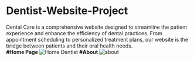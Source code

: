 # Dentist-Website-Project
Dental Care is a comprehensive website designed to streamline the patient experience and enhance the efficiency of dental practices. From appointment scheduling to personalized treatment plans, our website is the bridge between patients and their oral health needs. <br>
<strong> #Home Page </strong>
![Home Dentist](https://github.com/Sanket-825/Dentist-Website-Project/assets/123058949/092b276b-1e41-4dbf-aabd-e382b88628a7)
<strong> #About </strong>
![about](https://github.com/Sanket-825/Dentist-Website-Project/assets/123058949/4195e91a-9115-40f6-8ee8-9ded3c2825a6)


